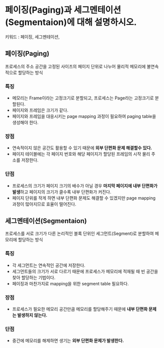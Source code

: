 # 페이징(Paging)과 세그멘테이션(Segmentaion)에 대해 설명하시오.

키워드 : 페이징, 세그멘테이션, 

## 페이징(Paging)
프로세스의 주소 공간을 고정된 사이즈의 페이지 단위로 나누어 물리적 메모리에 불연속적으로 할당하는 방식
### 특징
- 메모리는 Frame이라는 고정크기로 분할되고, 프로세스는 Page라는 고정크기로 분할된다.
- 페이지와 프레임은 크기가 같다.
- 페이지와 프레임을 대응시키는 page mapping 과정이 필요하여 paging table을 생성해야 한다.
### 장점
- 연속적이지 않은 공간도 활용할 수 있기 때문에 **외부 단편화 문제 해결할수 있다.**
- 페이지 테이블에는 각 페이지 번호와 해당 페이지가 할당된 프레임의 시작 물리 주소를 저장한다.
### 단점
- 프로세스의 크기가 페이지 크기의 배수가 아닐 경우 **마지막 페이지에 내부 단편화가 발생**하고 페이지의 크기가 클수록 내부 단편화가 커진다.
- 페이지 단위를 작게 하면 내부 단편화 문제도 해결할 수 있겠지만 page mapping 과정이 많아지므로 효율이 떨어진다.
## 세그멘테이션(Segmentaion)
프로세스를 서로 크기가 다른 논리적인 블록 단위인 세그먼트(Segment)로 분할하여 메모리에 할당하는 방식
### 특징
- 각 세그먼트는 연속적인 공간에 저장한다.
- 세그먼트들의 크기가 서로 다르기 때문에 프로세스가 메모리에 적재될 때 빈 공간을 찾아 할당하는 기법이다.
- 페이징과 마찬가지로 mapping을 위한 segment table 필요하다.
### 장점
- 프로세스가 필요한 메모리 공간만큼 메모리를 할당해주기 때문에 **내부 단편화 문제는 발생하지 않는다.**
### 단점
- 중간에 메모리를 해제하면 생기는 **외부 단편화 문제가 발생한다.**
